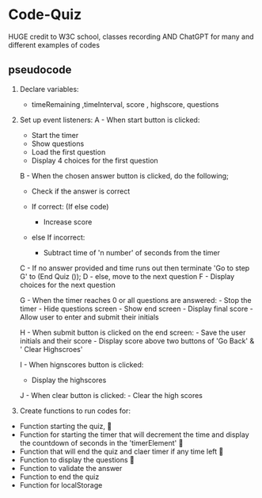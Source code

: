 # Code-Quiz
HUGE credit to W3C school, classes recording AND ChatGPT for many and different examples of codes

## pseudocode

1. Declare variables:
   - timeRemaining ,timeInterval, score , highscore, questions

2. Set up event listeners:
   A - When start button is clicked:
     - Start the timer
     - Show questions
     - Load the first question
     - Display 4 choices for the first question

    B - When the chosen answer button is clicked, do the following;
     - Check if the answer is correct
     
     - If correct: (If else code)
       - Increase score
     - else If incorrect:
       - Subtract time of 'n number' of seconds from the timer
     
    C - If no answer provided and time runs out then terminate 'Go to step G' to (End Quiz ());
    D - else, move to the next question
    F - Display choices for the next question

    G - When the timer reaches 0 or all questions are answered:
        - Stop the timer
        - Hide questions screen
        - Show end screen
        - Display final score
        - Allow user to enter and submit their initials

    H  - When submit button is clicked on the end screen:
        - Save the user initials and their score
        - Display score above two buttons of 'Go Back' & ' Clear Highscroes'

    I - When hignscores button is clicked:
      - Display the highscores
    
    J  - When clear button is clicked:
       - Clear the high scores

3.  Create functions to run codes for:
  - Function starting the quiz, 🙌
  - Function for starting the timer that will decrement the time and display the countdown of seconds in the 'timerElement' 🙌
  - Function that will end the quiz and claer timer if any time left 🙌
  - Function to display the questions 🙌
  - Function to validate the answer 
  - Function to end the quiz
  - Function for localStorage  

